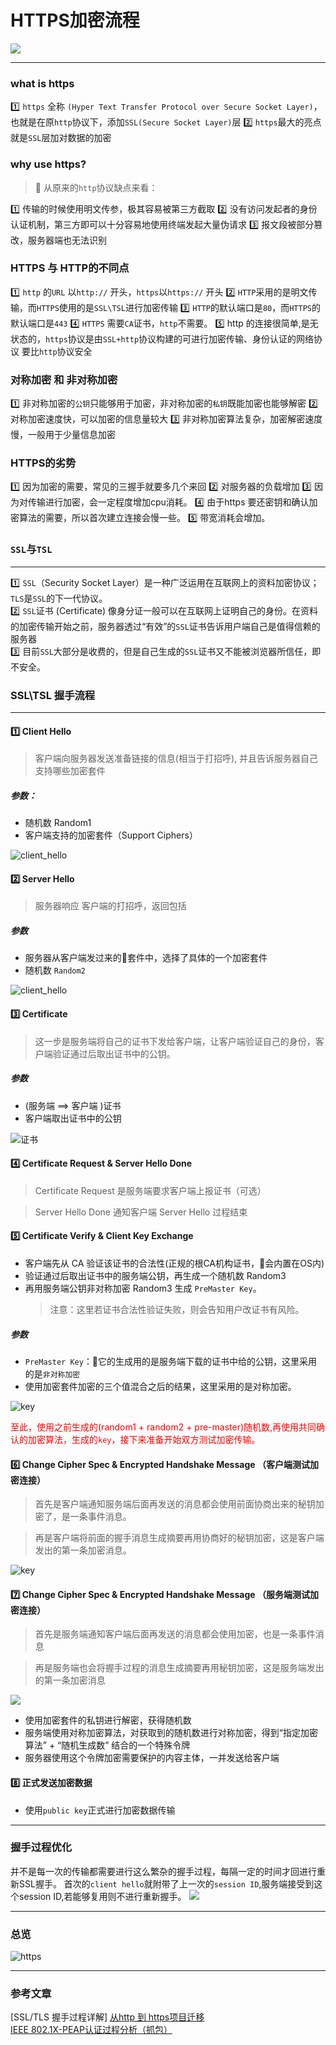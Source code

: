 # HTTPS加密流程
![](/blog_assets/https_cover.png)
___
### what is https
1️⃣ `https` 全称 `(Hyper Text Transfer Protocol over Secure Socket Layer)`，也就是在原`http`协议下，添加`SSL(Secure Socket Layer)`层
2️⃣ `https`最大的亮点就是`SSL`层加对数据的加密

### why use https?
> 💸 从原来的`http`协议缺点来看：

   1️⃣ 传输的时候使用明文传参，极其容易被第三方截取
   2️⃣ 没有访问发起者的身份认证机制，第三方即可以十分容易地使用终端发起大量伪请求
   3️⃣ 报文段被部分篡改，服务器端也无法识别

### HTTPS 与 HTTP的不同点
1️⃣ `http` 的`URL` 以`http://` 开头，`https`以`https://` 开头
2️⃣ `HTTP`采用的是明文传输，而`HTTPS`使用的是`SSL\TSL`进行加密传输
3️⃣ `HTTP`的默认端口是`80`，而`HTTPS`的默认端口是`443`
4️⃣ `HTTPS` 需要`CA`证书，`http`不需要。
5️⃣ http 的连接很简单,是无状态的，`https`协议是由`SSL+http`协议构建的可进行加密传输、身份认证的网络协议 要比`http`协议安全


### 对称加密 和 非对称加密
1️⃣ 非对称加密的`公钥`只能够用于加密，非对称加密的`私钥`既能加密也能够解密
2️⃣ 对称加密速度快，可以加密的信息量较大
3️⃣ 非对称加密算法复杂，加密解密速度慢，一般用于少量信息加密
  
### HTTPS的劣势
1️⃣ 因为加密的需要，常见的三握手就要多几个来回
2️⃣ 对服务器的负载增加
3️⃣  因为对传输进行加密，会一定程度增加cpu消耗。
4️⃣ 由于https 要还密钥和确认加密算法的需要，所以首次建立连接会慢一些。
5️⃣ 带宽消耗会增加。

### `SSL`与`TSL`
___
1️⃣ `SSL`（Security Socket Layer）是一种广泛运用在互联网上的资料加密协议；`TLS`是`SSL`的下一代协议。  
2️⃣ `SSL`证书 (Certificate) 像身分证一般可以在互联网上证明自己的身份。在资料的加密传输开始之前，服务器透过“有效”的`SSL`证书告诉用户端自己是值得信赖的服务器  
3️⃣ 目前`SSL`大部分是收费的，但是自己生成的`SSL`证书又不能被浏览器所信任，即不安全。

### SSL\TSL 握手流程
___

#### 1️⃣ Client Hello 
> 客户端向服务器发送准备链接的信息(相当于打招呼), 并且告诉服务器自己支持哪些加密套件
##### 参数：
  * 随机数 Random1
  * 客户端支持的加密套件（Support Ciphers）

![client_hello](/blog_assets/client_hello.png)


#### 2️⃣ Server Hello 
> 服务器响应 客户端的打招呼，返回包括 
##### 参数 
   * 服务器从客户端发过来的套件中，选择了具体的一个加密套件 
   * 随机数 `Random2`

 ![client_hello](/blog_assets/server_hello.png)

#### 3️⃣ Certificate
> 这一步是服务端将自己的证书下发给客户端，让客户端验证自己的身份，客户端验证通过后取出证书中的公钥。
##### 参数
* (服务端 ==>  客户端 )证书
* 客户端取出证书中的公钥

![证书](/blog_assets/certificate.jpg)

#### 4️⃣ Certificate Request & Server Hello Done
> Certificate Request 是服务端要求客户端上报证书（可选）

> Server Hello Done 通知客户端 Server Hello 过程结束


#### 5️⃣ Certificate Verify  & Client Key Exchange
* 客户端先从 CA 验证该证书的合法性(正规的根CA机构证书，会内置在OS内)
* 验证通过后取出证书中的服务端公钥，再生成一个随机数 Random3
* 再用服务端公钥非对称加密 Random3 生成 `PreMaster Key`。
  > 注意：这里若证书合法性验证失败，则会告知用户改证书有风险。
##### 参数
* `PreMaster Key`：它的生成用的是服务端下载的证书中给的公钥，这里采用的是`非对称加密`
* 使用加密套件加密的三个值混合之后的结果，这里采用的是对称加密。

![key](/blog_assets/key_exchange.png)

<font color="red" >至此，使用之前生成的(random1 + random2 + pre-master)随机数,再使用共同确认的加密算法，生成的`key`，接下来准备开始双方测试加密传输。</font>


#### 6️⃣ Change Cipher Spec & Encrypted Handshake Message （客户端测试加密连接）
> 首先是客户端通知服务端后面再发送的消息都会使用前面协商出来的秘钥加密了，是一条事件消息。

> 再是客户端将前面的握手消息生成摘要再用协商好的秘钥加密，这是客户端发出的第一条加密消息。

![key](/blog_assets/clicent_check.png)


#### 7️⃣ Change Cipher Spec & Encrypted Handshake Message （服务端测试加密连接）
>首先是服务端通知客户端后面再发送的消息都会使用加密，也是一条事件消息

>再是服务端也会将握手过程的消息生成摘要再用秘钥加密，这是服务端发出的第一条加密消息

![](/blog_assets/server_check.png)
   * 使用加密套件的私钥进行解密，获得随机数
   * 服务端使用对称加密算法，对获取到的随机数进行对称加密，得到“指定加密算法” + “随机生成数” 结合的一个特殊令牌
   * 服务器使用这个令牌加密需要保护的内容主体，一并发送给客户端
   
#### 8️⃣ 正式发送加密数据 
  * 使用`public key`正式进行加密数据传输
___
### 握手过程优化
并不是每一次的传输都需要进行这么繁杂的握手过程，每隔一定的时间才回进行重新SSL握手。
首次的`client hello`就附带了上一次的`session ID`,服务端接受到这个session  ID,若能够复用则不进行重新握手。
![](/blog_assets/https_sessionId.png)
___
### 总览
![https](/blog_assets/https_handshakes.jpg)


___
### 参考文章
[SSL/TLS 握手过程详解]
[从http 到 https项目迁移](/network/http/https_onwork.md)   
[IEEE 802.1X-PEAP认证过程分析（抓包）](https://blog.csdn.net/u012503786/article/details/79296522)


